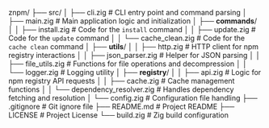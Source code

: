 znpm/
├── src/
│   ├── cli.zig                # CLI entry point and command parsing
│   ├── main.zig               # Main application logic and initialization
│   ├── __commands__/
│   │   ├── install.zig        # Code for the `install` command
│   │   ├── update.zig         # Code for the `update` command
│   │   └── cache_clean.zig    # Code for the `cache clean` command
│   ├── __utils__/
│   │   ├── http.zig           # HTTP client for npm registry interactions
│   │   ├── json_parser.zig    # Helper for JSON parsing
│   │   ├── file_utils.zig     # Functions for file operations and decompression
│   │   └── logger.zig         # Logging utility
│   ├── __registry__/
│   │   ├── api.zig            # Logic for npm registry API requests
│   │   ├── cache.zig          # Cache management functions
│   │   └── dependency_resolver.zig # Handles dependency fetching and resolution
│   └── config.zig             # Configuration file handling
├── .gitignore                 # Git ignore file
├── README.md                  # Project README
├── LICENSE                    # Project License
└── build.zig                  # Zig build configuration
